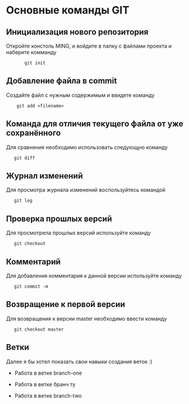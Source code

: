 # Основные команды GIT

## Инициализация нового репозитория

Откройте констоль MING, и войдите в папку с файлами проекта и наберите комманду
```
       git init 
```

## Добавление файла в commit

Создайте файл с нужным содержимым и ввидете команду
```
    git add <filename>
```
## Команда для отличия текущего файла от уже сохранённого

Для сравнения необходимо использовать следующую команду
```
   git diff
```
## Журнал изменений
Для просмотра журнала изменений воспользуйтесь командой 
```
   git log
```
## Проверка прошлых версий
Для просмотрела прошлых версий используйте команду 
```
   git checkout
```
## Комментарий
Для добавления комментария к данной версии используйте команду
```
   git commit -m 
```
## Возвращение к первой версии
Для возвращения к версии master необходимо ввести команду
```
   git checkout master
```
## Ветки

Далее я бы хотел показать свои навыки создания веток :)

* Работа в ветке branch-one

* Работа в ветке бранч ту 
* Работа в ветке branch-two